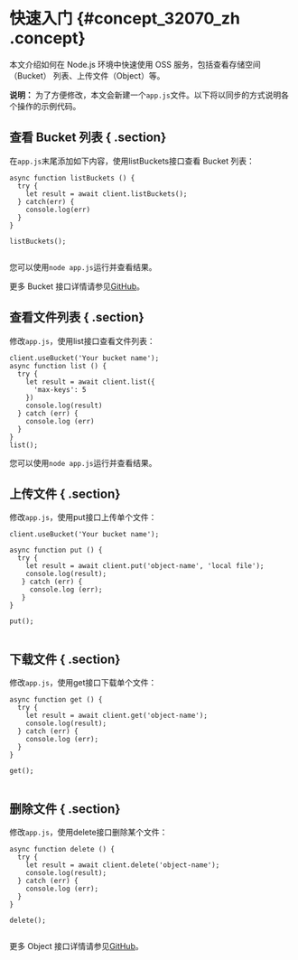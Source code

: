 # 快速入门 {#concept_32070_zh .concept}

本文介绍如何在 Node.js 环境中快速使用 OSS 服务，包括查看存储空间（Bucket） 列表、上传文件（Object）等。

**说明：** 为了方便修改，本文会新建一个`app.js`文件。以下将以同步的方式说明各个操作的示例代码。

## 查看 Bucket 列表 { .section}

在`app.js`末尾添加如下内容，使用listBuckets接口查看 Bucket 列表：

```language-js
async function listBuckets () {
  try {
    let result = await client.listBuckets();
  } catch(err) {
    console.log(err)
  }
}

listBuckets();
			
```

您可以使用`node app.js`运行并查看结果。

更多 Bucket 接口详情请参见[GitHub](https://github.com/ali-sdk/ali-oss/blob/master/test/node/bucket.test.js)。

## 查看文件列表 { .section}

修改`app.js`，使用list接口查看文件列表：

```
client.useBucket('Your bucket name');
async function list () {
  try {
    let result = await client.list({
      'max-keys': 5
    })
    console.log(result)
  } catch (err) {
    console.log (err)
  }
}
list();
```

您可以使用`node app.js`运行并查看结果。

## 上传文件 { .section}

修改`app.js`，使用put接口上传单个文件：

```language-js
client.useBucket('Your bucket name');

async function put () {
  try {
    let result = await client.put('object-name', 'local file');
    console.log(result);
   } catch (err) {
     console.log (err);
   }
}

put();
			
```

## 下载文件 { .section}

修改`app.js`，使用get接口下载单个文件：

```language-js
async function get () {
  try {
    let result = await client.get('object-name');
    console.log(result);
  } catch (err) {
    console.log (err);
  }
}

get();
			
```

## 删除文件 { .section}

修改`app.js`，使用delete接口删除某个文件：

```language-js
async function delete () {
  try {
    let result = await client.delete('object-name');
    console.log(result);
  } catch (err) {
    console.log (err);
  }
}

delete();
			
```

更多 Object 接口详情请参见[GitHub](https://github.com/ali-sdk/ali-oss/blob/master/test/node/object.test.js)。

